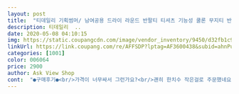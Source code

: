 ```yaml
---
layout: post 
title:  "티데일리 기획썸머/ 남여공용 드라이 라운드 반팔티 티셔츠 기능성 쿨론 무지티 반팔" 
description: 티데일리  ..
date: 2020-05-08 04:10:15 
img: https://static.coupangcdn.com/image/vendor_inventory/9450/d32fb1c9d8c1a0a430b213bdff0f50b697f3d1a9d7552b77154d411f3766.jpg 
linkUrl: https://link.coupang.com/re/AFFSDP?lptag=AF3600438&subid=ahnPublicAsk&pageKey=247139739&itemId=782780579&vendorItemId=4981968584&traceid=V0-113-acfac1b4e7dbbcb6 
categories: [1001] 
color: 006064 
price: 2900 
author: Ask View Shop 
cont:  "●구매후기●<br/>가격이 너무싸서 그런가요?<br/>괜히 한치수 작은걸로 주문했네요.<br/>.<br/>기존 사이즈가 맞겠는걸<br/>그냥 싼맛에 입는 운동용 티 입니다 생각보다 두꺼워서 꼭지 비침은 없구요 한사이즈 큰걸로사세요 175 74인대 운동끝나고 젖으면 벗기힘들어요ㅠ<br/>그리고 7~8년전에 구입했던 쿨링 라운드 반팔 정도로 생각했는데<br/>기본적인 원색계열 무지티라 2~3천원짜리 처럼은 안보이니  놔뒀다가 초가을이나 봄에 가볍게 한장 걸치는<br/>몸에 쩍쩍 달라 붙습니다;;<br/>배가 정말 임산부처럼 튀어 나온 분들은 한사이즈 큰걸로 하세요<br/>별점은 솔직히 이계절에  입기에는 무리가 있어 2개를 주고 싶지만 .<br/>제품 자체의 품질은 있어 보이니 별 3개 드림<br/>사이즈 교환이나 반품을 하려면 배송비가 더 들거 같으니 그냥 입는걸로^^;;;<br/>상세 사이즈표를 보고 크게 나온거라 봐서 한치수 작게 주문했는데<br/>속옷회사에서 나온  런닝반팔 내의 2~3천원짜리 추천합니다 정말 무게감 없이 가볍고 쾌적합니다<br/>솔직히 이계절에 입기에는 땀복 수준이라고 보는게 맞을지도요.<br/> 입는 순간 답답하고<br/>여름 티셔츠인데 다림질해야 할것 같네요<br/>예전에 구입했던 제품 3~4천원짜리 국산 쿨링 제품에 비해서도 원단 재질이 너무 두껍습니다<br/>오자 마자 빨았는데 구김이 엄청생기네요<br/>옷감 재질 자체가 요즘 쿨링 제품 같지 않은 좀 많이 두꺼우니  정사이즈로 무조건 가고<br/>옷이 좀 작다 싶은 분들은  좌우로 늘려보세요 한 2센티 이상 늘어 날겁니다<br/>용도로 입어야 겠습니다<br/>이걸 입다가 너무 더워서  런닝반팔 내의를 입으니 날아 갈것 같습니다<br/>입은 듯 안입은듯 편하게 입을만한 반팔티를 찾는 님들은<br/>정사이즈로 나온거 맞습니다<br/>질긴 재질이라  튼튼하기는 해보입니다  눈으로도 더러움이 잘 티가 안나니까요<br/>험한일을 하고 때가 잘 묻는 일을 하시는 님들은 나을지도 모릅니다 원사 자체가 두껍고<br/>가격이 너무싸서 그런가요?<br/>괜히 한치수 작은걸로 주문했네요.<br/>.<br/>기존 사이즈가 맞겠는걸<br/>그냥 싼맛에 입는 운동용 티 입니다 생각보다 두꺼워서 꼭지 비침은 없구요 한사이즈 큰걸로사세요 175 74인대 운동끝나고 젖으면 벗기힘들어요ㅠ<br/>그리고 7~8년전에 구입했던 쿨링 라운드 반팔 정도로 생각했는데<br/>기본적인 원색계열 무지티라 2~3천원짜리 처럼은 안보이니  놔뒀다가 초가을이나 봄에 가볍게 한장 걸치는<br/>몸에 쩍쩍 달라 붙습니다;;<br/>배가 정말 임산부처럼 튀어 나온 분들은 한사이즈 큰걸로 하세요<br/>별점은 솔직히 이계절에  입기에는 무리가 있어 2개를 주고 싶지만 .<br/>제품 자체의 품질은 있어 보이니 별 3개 드림<br/>사이즈 교환이나 반품을 하려면 배송비가 더 들거 같으니 그냥 입는걸로^^;;;<br/>상세 사이즈표를 보고 크게 나온거라 봐서 한치수 작게 주문했는데<br/>속옷회사에서 나온  런닝반팔 내의 2~3천원짜리 추천합니다 정말 무게감 없이 가볍고 쾌적합니다<br/>솔직히 이계절에 입기에는 땀복 수준이라고 보는게 맞을지도요.<br/> 입는 순간 답답하고<br/>여름 티셔츠인데 다림질해야 할것 같네요<br/>예전에 구입했던 제품 3~4천원짜리 국산 쿨링 제품에 비해서도 원단 재질이 너무 두껍습니다<br/>오자 마자 빨았는데 구김이 엄청생기네요<br/>옷감 재질 자체가 요즘 쿨링 제품 같지 않은 좀 많이 두꺼우니  정사이즈로 무조건 가고<br/>옷이 좀 작다 싶은 분들은  좌우로 늘려보세요 한 2센티 이상 늘어 날겁니다<br/>용도로 입어야 겠습니다<br/>이걸 입다가 너무 더워서  런닝반팔 내의를 입으니 날아 갈것 같습니다<br/>입은 듯 안입은듯 편하게 입을만한 반팔티를 찾는 님들은<br/>정사이즈로 나온거 맞습니다<br/>질긴 재질이라  튼튼하기는 해보입니다  눈으로도 더러움이 잘 티가 안나니까요<br/>험한일을 하고 때가 잘 묻는 일을 하시는 님들은 나을지도 모릅니다 원사 자체가 두껍고<br/>" 
---
```

